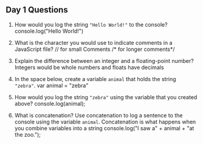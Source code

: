 ## Day 1 Questions

1. How would you log the string `"Hello World!"` to the console?
console.log("Hello World!")

1. What is the character you would use to indicate comments in a JavaScript file?
// for small Comments
/* for longer comments*/

1. Explain the difference between an integer and a floating-point number?
Integers would be whole numbers and floats have decimals

1. In the space below, create a variable `animal` that holds the string `"zebra"`.
var animal = "zebra"

1. How would you log the string `"zebra"` using the variable that you created above?
console.log(animal);

1. What is concatenation? Use concatenation to log a sentence to the console using the variable `animal`.
Concatenation is what happens when you combine variables into a string
console.log("I saw a" + animal + "at the zoo.");
